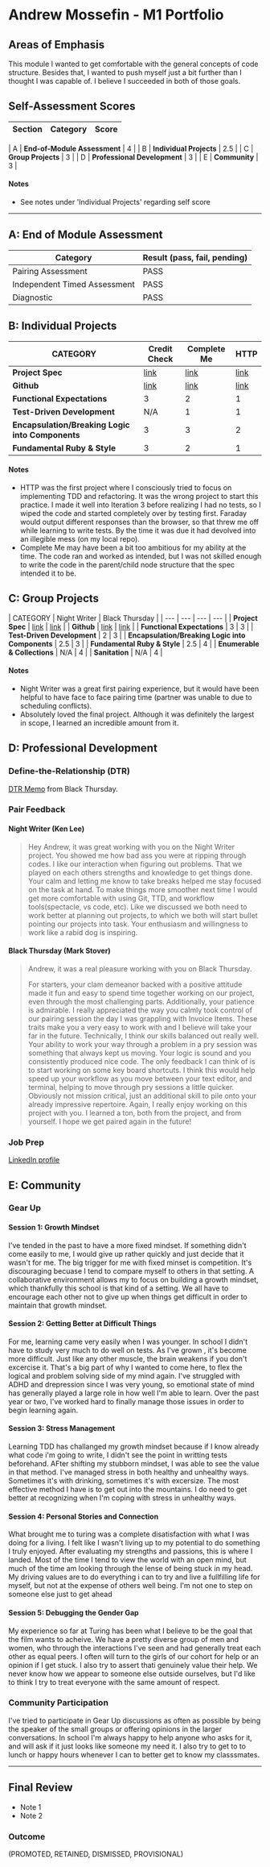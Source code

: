 # Andrew Mossefin - M1 Portfolio

## Areas of Emphasis

This module I wanted to get comfortable with the general concepts of code structure. Besides that, I wanted to push myself just a bit further than I thought I was capable of. I believe I succeeded in both of those goals.

## Self-Assessment Scores

| Section | Category | Score |
| --- | ----- | --- |

| A | **End-of-Module Assessment** | 4 |
| B | **Individual Projects** | 2.5 |
| C | **Group Projects** | 3 |
| D | **Professional Development** | 3 |
| E | **Community** | 3 |


#### Notes

*   See notes under 'Individual Projects' regarding self score

------------------------------------------------

## A: End of Module Assessment

| Category | Result (pass, fail, pending) |
| ----- | --- |
| Pairing Assessment | PASS |
| Independent Timed Assessment | PASS |
| Diagnostic | PASS |


## B: Individual Projects

| CATEGORY | Credit Check | Complete Me | HTTP |
| --- | --- | --- | --- |
| **Project Spec** | [link](http://backend.turing.io/module1/projects/credit_check) | [link](http://backend.turing.io/module1/projects/complete_me) | [link](http://backend.turing.io/module1/projects/http_yeah_you_know_me) |
| **Github** | [link](https://github.com/frustratedswede/Projects/blob/master/credit_check.rb) | [link](https://github.com/frustratedswede/Projects/blob/master/complete_me.rb) | [link](https://github.com/frustratedswede/http_yeah_you_know_me) |
| **Functional Expectations** | 3 | 2 | 1 |
| **Test-Driven Development** | N/A | 1 | 1 |
| **Encapsulation/Breaking Logic into Components** | 3 | 3 | 2 |
| **Fundamental Ruby & Style** | 3 | 2 | 1 |

#### Notes

*   HTTP was the first project where I consciously tried to focus on implementing TDD and refactoring. It was the wrong project to start this practice. I made it well into Iteration 3 before realizing I had no tests, so I wiped the code and started completely over by testing first. Faraday would output different responses than the browser, so that threw me off while learning to write tests. By the time it was due it had devolved into an illegible mess (on my local repo).
*   Complete Me may have been a bit too ambitious for my ability at the time. The code ran and worked as intended, but I was not skilled enough to write the code in the parent/child node structure that the spec intended it to be.


## C: Group Projects

| CATEGORY | Night Writer | Black Thursday |
| --- | --- | --- | --- |
| **Project Spec** | [link](http://backend.turing.io/module1/projects/night_writer) | [link](http://backend.turing.io/module1/projects/black_thursday) |
| **Github** | [link](https://github.com/frustratedswede/night_writer) | [link](https://github.com/stovermc/black_thursday) |
| **Functional Expectations** | 3 | 3 |
| **Test-Driven Development** | 2 | 3 |
| **Encapsulation/Breaking Logic into Components** | 2.5 | 3 |
| **Fundamental Ruby & Style** | 2.5 | 4 |
| **Enumerable & Collections** | N/A | 4 |
| **Sanitation** | N/A | 4 |

#### Notes

*   Night Writer was a great first pairing experience, but it would have been helpful to have face to face pairing time (partner was unable to due to scheduling conflicts).
*   Absolutely loved the final project. Although it was definitely the largest in scope, I learned an incredible amount from it.


## D: Professional Development

### Define-the-Relationship (DTR)

[DTR Memo](https://docs.google.com/document/d/1XKnfByzId1sPMEEGWohDPWINs_I_qj6hSDL0_GokA0k/edit?usp=sharing) from Black Thursday.

### Pair Feedback

####   Night Writer (Ken Lee)

>Hey Andrew, it was great working with you on the Night Writer project. You showed me how bad ass you were at ripping through codes. I like our interaction when figuring out problems. That we played on each others strengths and knowledge to get things done. Your calm and  letting me know to take breaks helped me stay focused on the task at hand. To make things more smoother next time I would get more comfortable with using Git, TTD, and workflow tools(spectacle, vs code, etc). Like we discussed we both need to work better at planning out projects, to which we both will start bullet pointing our projects into task. Your enthusiasm and willingness to work like a rabid dog is inspiring.

#### Black Thursday (Mark Stover)

>Andrew, it was a real pleasure working with you on Black Thursday. 
>
> For starters, your clam demeanor backed with a positive attitude made it fun and easy to spend time together working on our project, even through the most challenging parts. Additionally, your patience is admirable.  I really appreciated the way you calmly took control of our pairing session the day I was grappling with Invoice Items. These traits make you a very easy to work with and I believe will take your far in the future. Technically, I think our skills balanced out really well. Your ability to work your way through a problem in a pry session was something that always kept us moving. Your logic is sound and you consistently produced nice code. The only feedback I can think of is to start working on some key board shortcuts. I think this would help speed up your workflow as you move between your text editor, and terminal, helping to move through pry sessions a little quicker. Obviously not mission critical, just an additional skill to pile onto your already impressive repertoire. Again, I really enjoy working on this project with you. I learned a ton, both from the project, and from yourself. I hope we get paired again in the future!


### Job Prep

[LinkedIn profile](https://www.linkedin.com/in/andrewmossefin/)


## E: Community

### Gear Up

#### Session 1: Growth Mindset
I've tended in the past to have a more fixed mindset. If something didn't come easily to me, I would give up rather quickly and just decide that it wasn't for me. The big trigger for me with fixed minset is competition. It's discouraging becuase I tend to compare myself to others in that setting. A collaborative environment allows my to focus on building a growth mindset, which thankfully this school is that kind of a setting. We all have to encourage each other not to give up when things get difficult in order to maintain that growth mindset.

#### Session 2: Getting Better at Difficult Things
For me, learning came very easily when I was younger. In school I didn't have to study very much to do well on tests. As I've grown , it's become more difficult. Just like any other muscle, the brain weakens if you don't excercise it. That's a big part of why I wanted to come here, to flex the logical and problem solving side of my mind again. I've struggled with ADHD and drepression since I was very young, so emotional state of mind has generally played a large role in how well I'm able to learn. Over the past year or two, I've worked hard to finally manage those issues in order to begin learning again.

#### Session 3: Stress Management
Learning TDD has challanged my growth mindset because if I know already what code i'm going to write, I didn't see the point in writting tests beforehand. AFter shifting my stubborn mindset, I was able to see the value in that method. I've managed stress in both healthy and unhealthy ways. Sometimes it's with drinking, sometimes it's with excersize. The most effective method I have is to get out into the mountains. I do need to get better at recognizing when I'm coping with stress in unhealthy ways.

#### Session 4: Personal Stories and Connection
What brought me to turing was a complete disatisfaction with what I was doing for a living. I felt like I wasn't living up to my potential to do something I truly enjoyed. After evaluating my strengths and passions, this is where I landed.
Most of the time I tend to view the world with an open mind, but much of the time am looking through the lense of being stuck in my head.
My driving values are to do everything i can to try and live a fullfilling life for myself, but not at the expense of others well being. I'm not one to step on someone else just to get ahead 

#### Session 5: Debugging the Gender Gap
My experience so far at Turing has been what I believe to be the goal that the film wants to acheive. We have a pretty diverse group of men and women, who through the interactions I've seen and had generally treat each other as equal peers. I often will turn to the girls of our cohort for help or an opinion if I get stuck. I also try to assert thati genuinely value their help. We never know how we appear to someone else outside ourselves, but I'd like to think I try to treat everyone with the same amount of respect. 

### Community Participation
I've tried to participate in Gear Up discussions as often as possible by being the speaker of the small groups or offering opinions in the larger conversations. In school I'm always happy to help anyone who asks for it, and will ask if it just looks like someone my need it. I also try to get to to lunch or happy hours whenever I can to better get to know my classsmates.

-------------------------------------------------------------

## Final Review

*   Note 1
*   Note 2

### Outcome

(PROMOTED, RETAINED, DISMISSED, PROVISIONAL)
